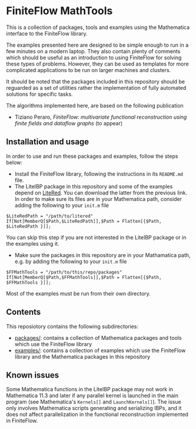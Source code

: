 FiniteFlow MathTools
====================

This is a collection of packages, tools and examples using the
Mathematica interface to the FiniteFlow library.

The examples presented here are designed to be simple enough to run in
a few minutes on a modern laptop.  They also contain plenty of
comments which should be useful as an introduction to using FiniteFlow
for solving these types of problems.  However, they can be used as
templates for more complicated applications to be run on larger
machines and clusters.

It should be noted that the packages included in this repository
should be reguarded as a set of utilities rather the implementation of
fully automated solutions for specific tasks.

The algorithms implemented here, are based on the following
publication

- Tiziano Peraro, *FiniteFlow: multivariate functional reconstruction
  using finite fields and dataflow graphs* (to appear)


Installation and usage
----------------------

In order to use and run these packages and examples, follow the steps
below:

* Install the FiniteFlow library, following the instructions in its
  `README.md` file.
* The LiteIBP package in this repository and some of the examples
depend on [LiteRed](http://www.inp.nsk.su/~lee/programs/LiteRed/).
You can download the latter from the previous link.  In order to make
sure its files are in your Mathematica path, consider adding the
following to your `init.m` file
```
$LiteRedPath = "/path/to/litered"
If[Not[MemberQ[$Path,$LiteRedPath]],$Path = Flatten[{$Path, $LiteRedPath }]];
```
You can skip this step if you are not interested in the LiteIBP
package or in the examples using it.
* Make sure the packages in this repository are in your Mathamatica
path, e.g. by adding the following to your `init.m` file
```
$FFMathTools = "/path/to/this/repo/packages"
If[Not[MemberQ[$Path,$FFMathTools]],$Path = Flatten[{$Path, $FFMathTools }]];
```

Most of the examples must be run from their own directory.


Contents
--------

This reposiotory contains the following subdirectories:

* [packages/](packages/README.md): contains a collection of Mathematica
  packages and tools which use the FiniteFlow library
* [examples/](examples/README.md): contains a collection of examples which use
  the FiniteFlow library and the Mathematica packages in this
  repository


Known issues
------------

Some Mathematica functions in the LiteIBP package may not work in
Mathematica 11.3 and later if any parallel kernel is launched in the
main program (see Mathematica's `Kernels[]` and `LaunchKernels[]`).
The issue only involves Mathematica scripts generating and serializing
IBPs, and it does not affect parallelization in the functional
reconstruction implemented in FiniteFlow.
